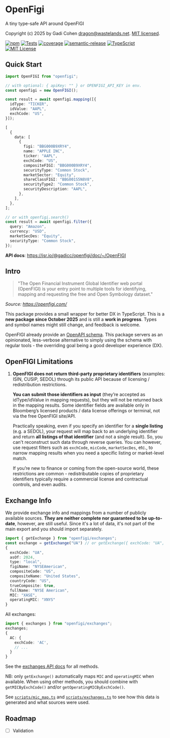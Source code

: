# OpenFigi

A tiny type-safe API around OpenFIGI

Copyright (c) 2025 by Gadi Cohen <dragon@wastelands.net>.
[MIT licensed](./LICENSE.txt).

[![npm](https://img.shields.io/npm/v/openfigi)](https://www.npmjs.com/package/openfigi)
[![Tests](https://github.com/gadicc/openfigi/actions/workflows/test-release.yaml/badge.svg)](https://github.com/gadicc/openfigi/actions/workflows/test-release.yaml)
[![coverage](https://img.shields.io/codecov/c/github/gadicc/openfigi)](https://codecov.io/gh/gadicc/openfigi)
[![semantic-release](https://img.shields.io/badge/%20%20%F0%9F%93%A6%F0%9F%9A%80-semantic--release-e10079.svg)](https://github.com/semantic-release/semantic-release)
[![TypeScript](https://img.shields.io/badge/%3C%2F%3E-TypeScript-%230074c1.svg)](http://www.typescriptlang.org/)
[![MIT License](https://img.shields.io/badge/license-MIT-blue.svg)](./LICENSE)

## Quick Start

```ts
import OpenFIGI from "openfigi";

// with optional: { apiKey: "" } or OPENFIGI_API_KEY in env.
const openfigi = new OpenFIGI();

const result = await openfigi.mapping([{
  idType: "TICKER",
  idValue: "AAPL",
  exchCode: "US",
}]);

[
  {
    data: [
      {
        figi: "BBG000B9XRY4",
        name: "APPLE INC",
        ticker: "AAPL",
        exchCode: "US",
        compositeFIGI: "BBG000B9XRY4",
        securityType: "Common Stock",
        marketSector: "Equity",
        shareClassFIGI: "BBG001S5N8V8",
        securityType2: "Common Stock",
        securityDescription: "AAPL",
      },
    ],
  },
];

// or with openfigi.search()
const result = await openfigi.filter({
  query: "Amazon",
  currency: "USD",
  marketSecDes: "Equity",
  securityType: "Common Stock",
});
```

**API docs**: https://jsr.io/@gadicc/openfigi/doc/~/OpenFIGI

## Intro

> "The Open Financial Instrument Global Identifier web portal (OpenFIGI) is your
> entry point to multiple tools for identifying, mapping and requesting the free
> and Open Symbology dataset."

_Source: https://openfigi.com/_

This package provides a small wrapper for better DX in TypeScript. This is a
**new package since October 2025** and is still a **work in progress**. Types
and symbol names might still change, and feedback is welcome.

OpenFIGI already provide an [OpenAPI schema](https://api.openfigi.com/schema).
This package servers as an opinionated, less-verbose alternative to simply using
the schema with regular tools - the overriding goal being a good developer
experience (DX).

## OpenFIGI Limitations

1. **OpenFIGI does not return third-party proprietary identifiers** (examples:
   ISIN, CUSIP, SEDOL) through its public API because of licensing /
   redistribution restrictions.

   **You can submit those identifiers as input** (they’re accepted as
   idType/idValue in mapping requests), but they will not be returned back in
   the mapping results. Some identifier fields are available only in Bloomberg’s
   licensed products / data license offerings or terminal, not via the free
   OpenFIGI site/API.

   Practically speaking, even if you specify an identifier for a **single
   listing** (e.g. a SEDOL), your request will map back to an underlying
   identifier and return **all listings of that identifier** (and not a single
   result). So, you can't reconstruct such data through reverse queries. You can
   however, use request filters such as `exchCode`, `micCode`, `marketSecDes`,
   etc., to narrow mapping results when you need a specific listing or
   market-level match.

   If you’re new to finance or coming from the open-source world, these
   restrictions are common - redistributable copies of proprietary identifiers
   typically require a commercial license and contractual controls, and even
   audits.

## Exchange Info

We provide exchange info and mappings from a number of publicly available
sources. **They are neither complete nor guaranteed to be up-to-date**, however,
are still useful. Since it's a lot of data, it's not part of the main export and
you should import separately.

```ts
import { getExchange } from "openfigi/exchanges";
const exchange = getExchange("UA") // or getExchange({ exchCode: "UA", ... })
{
  exchCode: "UA",
  asOf: 2024,
  type: "local",
  figiName: "NYSEAmerican",
  compositeCode: "US",
  compositeName: "United States",
  countryCode: "US",
  trueComposite: true,
  fullName: "NYSE American",
  MIC: "XASE",
  operatingMIC: "XNYS"
}
```

All exchanges:

```ts
import { exchanges } from "openfigi/exchanges";
exchanges;
{
  AC: {
    exchCode: 'AC',
    // ...
  }
}
```

See the [exchanges API docs](https://jsr.io/@gadicc/openfigi/doc/exchanges) for
all methods.

NB: only `getExchange()` automatically maps `MIC` and `operatingMIC` when
available. When using other methods, you should combine with
`getMICByExchCode()` and/or `getOperatingMICByExchCode()`.

See [`scripts/mic_map.ts`](./scripts/mic_map.ts) and
[`scripts/exchanges.ts`](./scripts/exchanges.ts) to see how this data is
generated and what sources were used.

## Roadmap

- [ ] Validation
